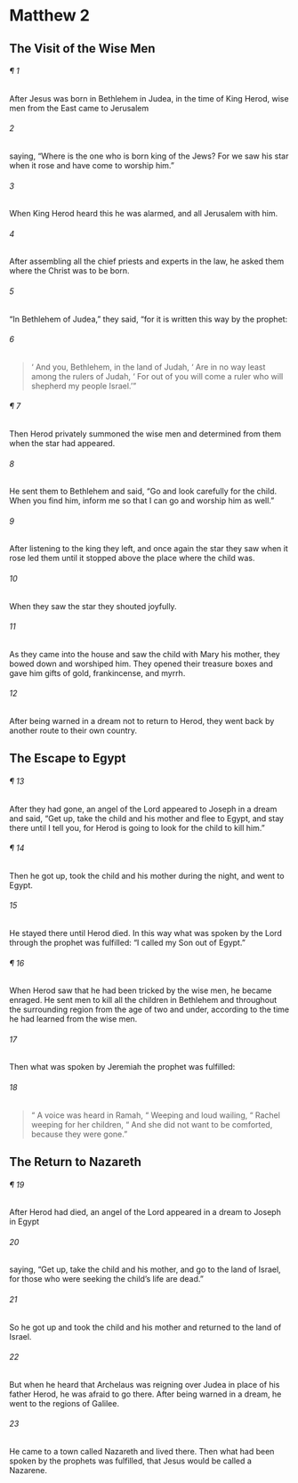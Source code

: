 # Matthew 2
## The Visit of the Wise Men
###### ¶ 1
After Jesus was born in Bethlehem in Judea, in the time of King Herod, wise men from the East came to Jerusalem
###### 2
saying, “Where is the one who is born king of the Jews? For we saw his star when it rose and have come to worship him.”
###### 3
When King Herod heard this he was alarmed, and all Jerusalem with him.
###### 4
After assembling all the chief priests and experts in the law, he asked them where the Christ was to be born.
###### 5
“In Bethlehem of Judea,” they said, “for it is written this way by the prophet:
###### 6
>  ‘ And you, Bethlehem, in the land of Judah,
>  ‘ Are in no way least among the rulers of Judah,
>  ‘ For out of you will come a ruler who will shepherd my people Israel.’”
###### ¶ 7
Then Herod privately summoned the wise men and determined from them when the star had appeared.
###### 8
He sent them to Bethlehem and said, “Go and look carefully for the child. When you find him, inform me so that I can go and worship him as well.”
###### 9
After listening to the king they left, and once again the star they saw when it rose led them until it stopped above the place where the child was.
###### 10
When they saw the star they shouted joyfully.
###### 11
As they came into the house and saw the child with Mary his mother, they bowed down and worshiped him. They opened their treasure boxes and gave him gifts of gold, frankincense, and myrrh.
###### 12
After being warned in a dream not to return to Herod, they went back by another route to their own country.
## The Escape to Egypt
###### ¶ 13
After they had gone, an angel of the Lord appeared to Joseph in a dream and said, “Get up, take the child and his mother and flee to Egypt, and stay there until I tell you, for Herod is going to look for the child to kill him.”
###### ¶ 14
Then he got up, took the child and his mother during the night, and went to Egypt.
###### 15
He stayed there until Herod died. In this way what was spoken by the Lord through the prophet was fulfilled: “I called my Son out of Egypt.”
###### ¶ 16
When Herod saw that he had been tricked by the wise men, he became enraged. He sent men to kill all the children in Bethlehem and throughout the surrounding region from the age of two and under, according to the time he had learned from the wise men.
###### 17
Then what was spoken by Jeremiah the prophet was fulfilled:
###### 18
>  “ A voice was heard in Ramah,
>  “ Weeping and loud wailing,
>  “ Rachel weeping for her children,
>  “ And she did not want to be comforted, because they were gone.”
## The Return to Nazareth
###### ¶ 19
After Herod had died, an angel of the Lord appeared in a dream to Joseph in Egypt
###### 20
saying, “Get up, take the child and his mother, and go to the land of Israel, for those who were seeking the child’s life are dead.”
###### 21
So he got up and took the child and his mother and returned to the land of Israel.
###### 22
But when he heard that Archelaus was reigning over Judea in place of his father Herod, he was afraid to go there. After being warned in a dream, he went to the regions of Galilee.
###### 23
He came to a town called Nazareth and lived there. Then what had been spoken by the prophets was fulfilled, that Jesus would be called a Nazarene.
